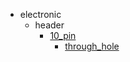 * electronic
  * header
    * [10_pin](electronic/header/10_pin)
      * [through_hole](electronic/header/10_pin/through_hole)
